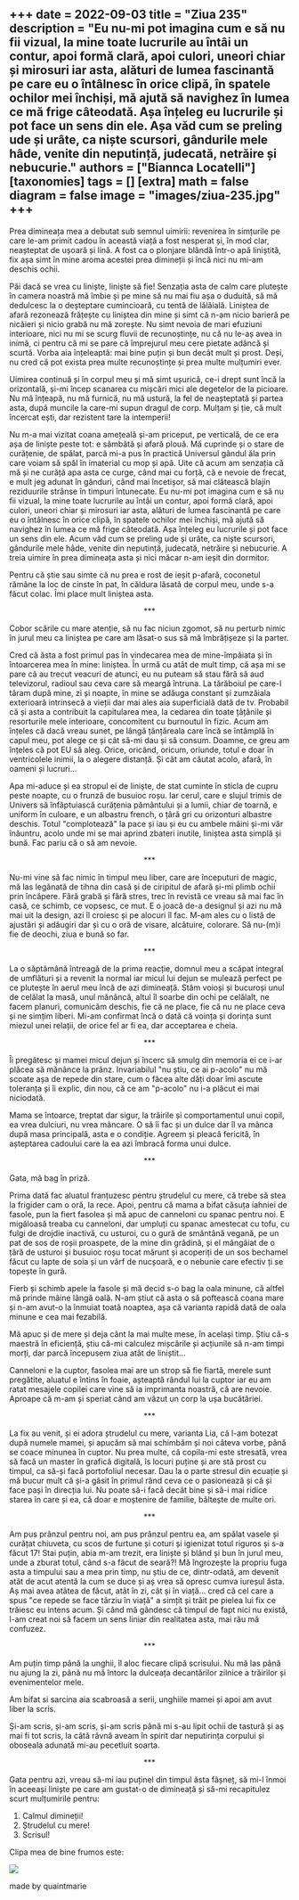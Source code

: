 
+++
date = 2022-09-03
title = "Ziua 235"
description = "Eu nu-mi pot imagina cum e să nu fii vizual, la mine toate lucrurile au întâi un contur, apoi formă clară, apoi culori, uneori chiar și mirosuri iar asta, alături de lumea fascinantă pe care eu o întâlnesc în orice clipă, în spatele ochilor mei închiși, mă ajută să navighez în lumea ce mă frige câteodată. Așa înțeleg eu lucrurile și pot face un sens din ele. Așa văd cum se preling ude și urâte, ca niște scursori, gândurile mele hâde, venite din neputință, judecată, netrăire și nebucurie."
authors = ["Biannca Locatelli"]
[taxonomies]
tags = []
[extra]
math = false
diagram = false
image = "images/ziua-235.jpg"
+++
---

Prea dimineața mea a debutat sub semnul uimirii: revenirea în simțurile pe care le-am primit cadou în această viață a fost nesperat și, în mod clar, neașteptat de ușoară și lină. A fost ca o plonjare blândă într-o apă liniștită, fix așa simt în mine aroma acestei prea dimineții și încă nici nu mi-am deschis ochii.

Păi dacă se vrea cu liniște, liniște să fie! Senzația asta de calm care plutește în camera noastră mă îmbie și pe mine să nu mai fiu așa o duduită, să mă dedulcesc la o deșteptare cumincioară, cu tentă de lălăială. Liniștea de afară rezonează frățește cu liniștea din mine și simt că n-am nicio barieră pe nicăieri și nicio grabă nu mă zorește. Nu simt nevoia de mari efuziuni interioare, nici nu mi se scurg fluvii de recunoștințe, nu că nu le-aș avea in inimă, ci pentru că mi se pare că împrejurul meu cere pietate adâncă și scurtă. Vorba aia înțeleaptă: mai bine puțin și bun decât mult și prost. Deși, nu cred că pot exista prea multe recunoștințe și prea multe mulțumiri ever.

Uimirea continuă și în corpul meu și mă simt ușurică, ce-i drept sunt încă la orizontală, și-mi încep scanarea cu mișcări mici ale degetelor de la picioare. Nu mă înțeapă, nu mă furnică, nu mă ustură, la fel de neașteptată și partea asta, după muncile la care-mi supun dragul de corp. Mulțam și ție, că mult încercat ești, dar rezistent tare la intemperii!

Nu m-a mai vizitat coana amețeală și-am priceput, pe verticală, de ce era așa de liniște peste tot: e sâmbătă și afară plouă. Mă cuprinde și o stare de curățenie, de spălat, parcă mi-a pus în practică Universul gândul ăla prin care voiam să spăl în imaterial cu mop și apă. Uite că acum am senzația că mă și ne curăță apa asta ce curge, când mai cu forță, că e nevoie de frecat, e mult jeg adunat în gânduri, când mai încetișor, să mai clătească blajin reziduurile strânse în timpuri întunecate. Eu nu-mi pot imagina cum e să nu fii vizual, la mine toate lucrurile au întâi un contur, apoi formă clară, apoi culori, uneori chiar și mirosuri iar asta, alături de lumea fascinantă pe care eu o întâlnesc în orice clipă, în spatele ochilor mei închiși, mă ajută să navighez în lumea ce mă frige câteodată. Așa înțeleg eu lucrurile și pot face un sens din ele. Acum văd cum se preling ude și urâte, ca niște scursori, gândurile mele hâde, venite din neputință, judecată, netrăire și nebucurie. A treia uimire în prea dimineața asta și nici măcar n-am ieșit din dormitor.

Pentru că știe sau simte că nu prea e rost de ieșit p-afară, coconetul rămâne la loc de cinste în pat, în căldura lăsată de corpul meu, unde s-a făcut colac. Îmi place mult liniștea asta.

<p style="text-align: center;">***</p>

Cobor scările cu mare atenție, să nu fac niciun zgomot, să nu perturb nimic în jurul meu ca liniștea pe care am lăsat-o sus să mă îmbrățișeze și la parter.

Cred că ăsta a fost primul pas în vindecarea mea de mine-împăiata și în întoarcerea mea în mine: liniștea. În urmă cu atât de mult timp, că așa mi se pare că au trecut veacuri de atunci, eu nu puteam să stau fără să aud televizorul, radioul sau ceva care să meargă întruna. La tărăboiul pe care-l târam după mine, zi și noapte, în mine se adăuga constant și zumzăiala exterioară intrinsecă a vieții dar mai ales aia superficială dată de tv. Probabil că și asta a contribuit la capitularea mea, la cedarea din toate țâțânile și resorturile mele interioare, concomitent cu burnoutul în fizic. Acum am înțeles că dacă vreau sunet, pe lângă țânțăreala care încă se întâmplă în capul meu, pot alege ce și cât să-mi dau și să consum. Doamne, ce greu am înțeles că pot EU să aleg. Orice, oricând, oricum, oriunde, totul e doar în ventricolele inimii, la o alegere distanță. Și cât am căutat acolo, afară, în oameni și lucruri…

Apa mi-aduce și ea stropul ei de liniște, de stat cuminte în sticla de cupru peste noapte, cu o frunză de busuioc roșu. Iar cerul, care e slujul trimis de Univers să înfăptuiască curățenia pământului și a lumii, chiar de toarnă, e uniform în culoare, e un albastru french, o țâră gri cu orizonturi albastre deschis. Totul "complotează" la pace și iau și eu cu ambele mâini și-mi vâr înăuntru, acolo unde mi se mai aprind zbateri inutile, liniștea asta simplă și bună. Fac pariu că o să am nevoie.

<p style="text-align: center;">***</p>

Nu-mi vine să fac nimic în timpul meu liber, care are începuturi de magic, mă las legănată de tihna din casă și de ciripitul de afară și-mi plimb ochii prin încăpere. Fără grabă și fără stres, trec în revistă ce vreau să mai fac în casă, ce schimb, ce vopsesc, ce mut. E o joacă de-a designul și azi nu mă mai uit la design, azi îl croiesc și pe alocuri îl fac. M-am ales cu o listă de ajustări și adăugiri dar și cu o oră de visare, alcătuire, colorare. Să nu-(m)i fie de deochi, ziua e bună so far.

<p style="text-align: center;">***</p>

La o săptămână întreagă de la prima reacție, domnul meu a scăpat integral de umflături și a revenit la normal iar micul lui dejun se mulează perfect pe ce plutește în aerul meu încă de azi dimineață. Stăm voioși și bucuroși unul de celălat la masă, unul mănâncă, altul îl soarbe din ochi pe celălalt, ne facem planuri, comunicăm deschis, fie că ne place, fie că nu ne place ceva și ne simțim liberi. Mi-am confirmat încă o dată că voința și dorința sunt miezul unei relații, de orice fel ar fi ea, dar acceptarea e cheia.

<p style="text-align: center;">***</p>

Îi pregătesc și mamei micul dejun și încerc să smulg din memoria ei ce i-ar plăcea să mănânce la prânz. Invariabilul "nu știu, ce ai p-acolo" nu mă scoate așa de repede din stare, cum o făcea alte dăți doar îmi ascute toleranța și îi explic, din nou, că ce am "p-acolo" nu i-a plăcut ei mai niciodată.

Mama se întoarce, treptat dar sigur, la trăirile și comportamentul unui copil, ea vrea dulciuri, nu vrea mâncare. O să îi fac și un dulce dar îl va mânca după masa principală, asta e o condiție. Agreem și pleacă fericită, în așteptarea cadoului care la ea azi îmbracă forma unui dulce.

<p style="text-align: center;">***</p>

Gata, mă bag în priză.

Prima dată fac aluatul franțuzesc pentru ștrudelul cu mere, că trebe să stea la frigider cam o oră, la rece. Apoi, pentru că mama a bifat căsuța iahniei de fasole, pun la fiert fasolea și mă apuc de canneloni cu spanac pentru noi. E migăloasă treaba cu canneloni, dar umpluți cu spanac amestecat cu tofu, cu fulgi de drojdie inactivă, cu usturoi, cu o gură de smântână vegană, pe un pat de sos de roșii proaspete, de la mine din grădină, și el mângâiat de o țâră de usturoi și busuioc roșu tocat mărunt și acoperiți de un sos bechamel făcut cu lapte de soia și un vârf de nucșoară, e o nebunie care efectiv ți se topește în gură.

Fierb și schimb apele la fasole și mă decid s-o bag la oala minune, că altfel mă prinde mâine lângă oală. N-am știut că asta o să poftească coana mare și n-am avut-o la înmuiat toată noaptea, așa că varianta rapidă dată de oala minune e cea mai fezabilă.

Mă apuc și de mere și deja cânt la mai multe mese, în același timp. Știu că-s maestră în eficiență, știu că-mi calculez mișcările și acțiunile să n-am timpi morți, dar parcă începusem ziua atât de liniștit…

Canneloni e la cuptor, fasolea mai are un strop să fie fiartă, merele sunt pregătite, aluatul e întins în foaie, așteaptă rândul lui la cuptor iar eu am ratat mesajele copilei care vine să ia imprimanta noastră, că are nevoie. Aproape că m-am și speriat când am văzut un corp la ușa bucătăriei.

<p style="text-align: center;">***</p>

La fix au venit, și ei adora ștrudelul cu mere, varianta Lia, că l-am botezat după numele mamei, și apucăm să mai schimbăm și noi câteva vorbe, până se coace minunea în cuptor. Nu prea multe, că copila-mi este stresată, vrea să facă un master în grafică digitală, îs locuri puține și are stă prost cu timpul, ca să-și facă portofoliul necesar. Dau la o parte stresul din ecuație și mă bucur mult că și-a găsit în primul rând ceva ce o pasionează și că și face pași în direcția lui. Nu poate să-i facă decât bine și să-i mai ridice starea în care și ea, că doar e moștenire de familie, băltește de multe ori.

<p style="text-align: center;">***</p>

Am pus prânzul pentru noi, am pus prânzul pentru ea, am spălat vasele și curățat chiuveta, cu scos de furtune și coturi și igienizat totul riguros și s-a făcut 17! Stai puțin, abia m-am trezit, era liniște și blând și bun în jurul meu, unde a zburat totul, când s-a făcut de seară?! Mă îngrozește la propriu fuga asta a timpului sau a mea prin timp, nu știu de ce, dintr-odată, am devenit atât de acut atentă la cum se duce și aș vrea să opresc cumva iureșul ăsta. Aș mai avea atâtea de făcut, atât în zi, cât și în viață… cred că cel care a spus "ce repede se face târziu în viață" a simțit și trăit pe pielea lui fix ce trăiesc eu intens acum. Și când mă gândesc că timpul de fapt nici nu există, l-am creat noi să facem un sens liniar din realitatea asta, mai rău mă confuzez.

<p style="text-align: center;">***</p>

Am puțin timp până la unghii, îl aloc fiecare clipă scrisului. Nu mă las până nu ajung la zi, până nu mă întorc la dulceața decantărilor zilnice a trăirilor și evenimentelor mele.

Am bifat si sarcina aia scabroasă a serii, unghiile mamei și apoi am avut liber la scris.

Și-am scris, și-am scris, și-am scris până mi s-au lipit ochii de tastură și aș mai fi tot scris, la câtă râvnă aveam în spirit dar neputirința corpului și oboseala adunată mi-au pecetluit soarta.

<p style="text-align: center;">***</p>

Gata pentru azi, vreau să-mi iau puținel din timpul ăsta fâșneț, să mi-l înmoi în aceeași liniște pe care am gustat-o de dimineață și să-mi recapitulez scurt mulțumirile pentru:
1. Calmul dimineții!
2. Ștrudelul cu mere!
3. Scrisul!

Clipa mea de bine frumos este:

<div class="flex justify-center">
  <img src="images/buhu.jpeg" />
</div>

made by quaintmarie
